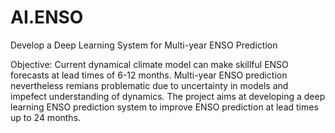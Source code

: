 # AI.ENSO
Develop a Deep Learning System for Multi-year ENSO Prediction

Objective: 
Current dynamical climate model can make skillful ENSO forecasts at lead times of 6-12 months. Multi-year ENSO prediction nevertheless remians problematic due to uncertainty in models and impefect understanding of dynamics. The project aims at developing a deep learning ENSO prediction system to improve ENSO prediction at lead times up to 24 months. 
